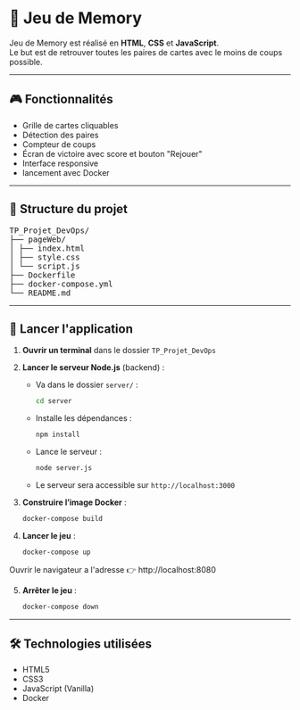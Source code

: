 # 🧠 Jeu de Memory

Jeu de Memory est réalisé en **HTML**, **CSS** et **JavaScript**.  
Le but est de retrouver toutes les paires de cartes avec le moins de coups possible.

---

## 🎮 Fonctionnalités

- Grille de cartes cliquables
- Détection des paires
- Compteur de coups
- Écran de victoire avec score et bouton "Rejouer"
- Interface responsive
- lancement avec Docker
---

## 📁 Structure du projet

<pre>TP_Projet_DevOps/ 
├── pageWeb/ 
│ ├── index.html 
│ ├── style.css 
│ └── script.js 
├── Dockerfile 
├── docker-compose.yml 
└── README.md</pre>
---
## 🚀 Lancer l'application


1. **Ouvrir un terminal** dans le dossier `TP_Projet_DevOps`
2. **Lancer le serveur Node.js** (backend) :
   - Va dans le dossier `server/` :
     ```bash
     cd server
     ```
   - Installe les dépendances :
     ```bash
     npm install
     ```
   - Lance le serveur :
     ```bash
     node server.js
     ```
   - Le serveur sera accessible sur `http://localhost:3000`
     
3. **Construire l’image Docker** :
   ```bash
   docker-compose build
4. **Lancer le jeu** :
   ```bash
   docker-compose up

Ouvrir le navigateur a l'adresse 👉 http://localhost:8080

5. **Arrêter le jeu** :
   ```bash
   docker-compose down
---
## 🛠️ Technologies utilisées

- HTML5
- CSS3
- JavaScript (Vanilla)
- Docker


